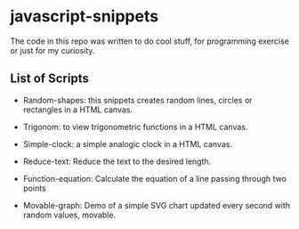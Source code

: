 # javascript-snippets
The code in this repo was written to do cool stuff, for programming exercise or just for my curiosity.

## List of Scripts

- Random-shapes: this snippets creates random lines, circles or rectangles in a HTML canvas.

- Trigonom: to view trigonometric functions in a HTML canvas.

- Simple-clock: a simple analogic clock in a HTML canvas.

- Reduce-text: Reduce the text to the desired length.

- Function-equation: Calculate the equation of a line passing through two points

- Movable-graph: Demo of a simple SVG chart updated every second with random values, movable.